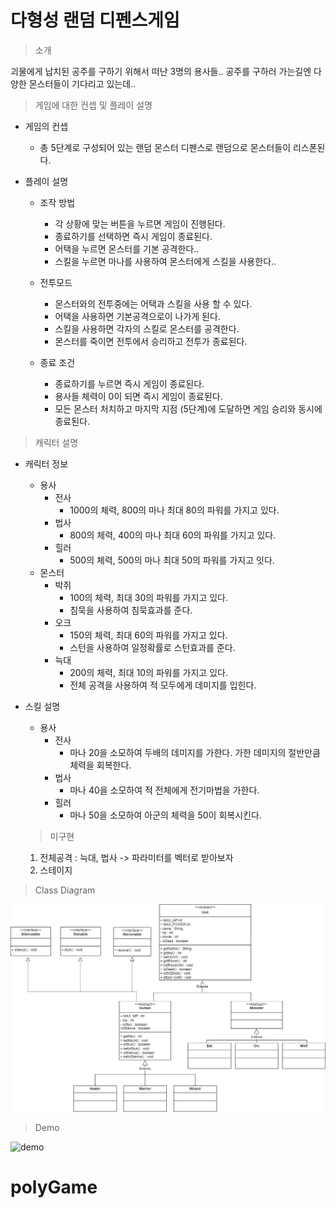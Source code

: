 # 다형성 랜덤 디펜스게임
> 소개
> 
  괴물에게 납치된 공주를 구하기 위해서 떠난 3명의 용사들.. 공주를 구하러 가는길엔 다양한 몬스터들이 기다리고 있는데..


> 게임에 대한 컨셉 및 플레이 설명
* 게임의 컨셉
  * 총 5단계로 구성되어 있는 랜덤 몬스터 디펜스로 랜덤으로 몬스터들이 리스폰된다.
    
* 플레이 설명
  * 조작 방법
    * 각 상황에 맞는 버튼을 누르면 게임이 진행된다.
    * 종료하기를 선택하면 즉시 게임이 종료된다.
    * 어택을 누르면 몬스터를 기본 공격한다..
    * 스킬을 누르면 마나를 사용하여 몬스터에게 스킬을 사용한다..

  * 전투모드
    * 몬스터와의 전투중에는 어택과 스킬을 사용 할 수 있다.
    * 어택을 사용하면 기본공격으로이 나가게 된다.
    * 스킬을 사용하면 각자의 스킬로 몬스터를 공격한다.
    * 몬스터를 죽이면 전투에서 승리하고 전투가 종료된다.

  * 종료 조건
    * 종료하기를 누르면 즉시 게임이 종료된다.
    * 용사들 체력이 0이 되면 즉시 게임이 종료된다.
    * 모든 몬스터 처치하고 마지막 지점 (5단계)에 도달하면 게임 승리와 동시에 종료된다.

> 캐릭터 설명
* 캐릭터 정보
  * 용사
      * 전사
          * 1000의 체력, 800의 마나 최대 80의 파워를 가지고 있다.
      * 법사
          * 800의 체력, 400의 마나 최대 60의 파워를 가지고 있다.
      * 힐러
          * 500의 체력, 500의 마나 최대 50의 파워를 가지고 잇다.
  * 몬스터
      * 박쥐
        * 100의 체력, 최대 30의 파워를 가지고 있다.
        * 침묵을 사용하여 침묵효과를 준다.
      * 오크
        * 150의 체력, 최대 60의 파워를 가지고 있다.
        * 스턴을 사용하여 일정확률로 스턴효과를 준다.
      * 늑대
        * 200의 체력, 최대 10의 파워를 가지고 있다.
        * 전체 공격을 사용하여 적 모두에게 데미지를 입힌다.

* 스킬 설명
    * 용사
      * 전사
          * 마나 20을 소모하여 두배의 데미지를 가한다. 가한 데미지의 절반만큼 체력을 회복한다.
      * 법사
          * 마나 40을 소모하여 적 전체에게 전기마법을 가한다.
      * 힐러
          * 마나 50을 소모하여 아군의 체력을 50이 회복시킨다.


  
  >미구현
    1) 전체공격 : 늑대, 법사 -> 파라미터를 벡터로 받아보자
    2) 스테이지
    

> Class Diagram

![diagram](polyGame/image/polyGame.jpg)

> Demo


![demo](zombie/image/zombieGameDemo.gif)
# polyGame

